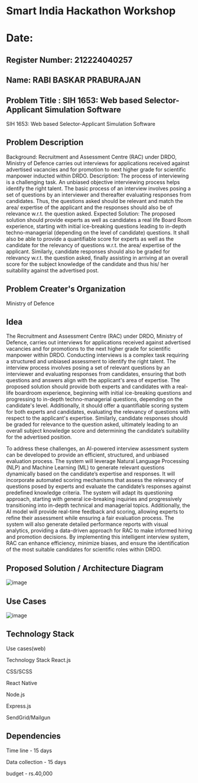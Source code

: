 # Smart India Hackathon Workshop
# Date:
## Register Number: 212224040257

## Name: RABI BASKAR PRABURAJAN

## Problem Title : SIH 1653: Web based Selector-Applicant Simulation Software
SIH 1653: Web based Selector-Applicant Simulation Software
## Problem Description
Background: Recruitment and Assessment Centre (RAC) under DRDO, Ministry of Defence carries out interviews for applications received against advertised vacancies and for promotion to next higher grade for scientific manpower inducted within DRDO. Description: The process of interviewing is a challenging task. An unbiased objective interviewing process helps identify the right talent. The basic process of an interview involves posing a set of questions by an interviewer and thereafter evaluating responses from candidates. Thus, the questions asked should be relevant and match the area/ expertise of the applicant and the responses should also be of relevance w.r.t. the question asked. Expected Solution: The proposed solution should provide experts as well as candidates a real life Board Room experience, starting with initial ice-breaking questions leading to in-depth techno-managerial (depending on the level of candidate) questions. It shall also be able to provide a quantifiable score for experts as well as the candidate for the relevancy of questions w.r.t. the area/ expertise of the applicant. Similarly, candidate responses should also be graded for relevancy w.r.t. the question asked, finally assisting in arriving at an overall score for the subject knowledge of the candidate and thus his/ her suitability against the advertised post.

## Problem Creater's Organization
Ministry of Defence

## Idea
The Recruitment and Assessment Centre (RAC) under DRDO, Ministry of Defence, carries out interviews for applications received against advertised vacancies and for promotions to the next higher grade for scientific manpower within DRDO. Conducting interviews is a complex task requiring a structured and unbiased assessment to identify the right talent. The interview process involves posing a set of relevant questions by an interviewer and evaluating responses from candidates, ensuring that both questions and answers align with the applicant's area of expertise. The proposed solution should provide both experts and candidates with a real-life boardroom experience, beginning with initial ice-breaking questions and progressing to in-depth techno-managerial questions, depending on the candidate's level. Additionally, it should offer a quantifiable scoring system for both experts and candidates, evaluating the relevancy of questions with respect to the applicant's expertise. Similarly, candidate responses should be graded for relevance to the question asked, ultimately leading to an overall subject knowledge score and determining the candidate’s suitability for the advertised position.

To address these challenges, an AI-powered interview assessment system can be developed to provide an efficient, structured, and unbiased evaluation process. The system will leverage Natural Language Processing (NLP) and Machine Learning (ML) to generate relevant questions dynamically based on the candidate’s expertise and responses. It will incorporate automated scoring mechanisms that assess the relevancy of questions posed by experts and evaluate the candidate’s responses against predefined knowledge criteria. The system will adapt its questioning approach, starting with general ice-breaking inquiries and progressively transitioning into in-depth technical and managerial topics. Additionally, the AI model will provide real-time feedback and scoring, allowing experts to refine their assessment while ensuring a fair evaluation process. The system will also generate detailed performance reports with visual analytics, providing a data-driven approach for RAC to make informed hiring and promotion decisions. By implementing this intelligent interview system, RAC can enhance efficiency, minimize biases, and ensure the identification of the most suitable candidates for scientific roles within DRDO.


## Proposed Solution / Architecture Diagram
![image](https://github.com/user-attachments/assets/dbd931a6-6dea-4fad-a138-da4e30da0a55)




## Use Cases
![image](https://github.com/user-attachments/assets/e12874a4-e599-407e-8b21-c4eb0016974f)



## Technology Stack
Use cases(web)

Technology Stack React.js

CSS/SCSS

React Native

Node.js

Express.js

SendGrid/Mailgun

## Dependencies
Time line - 15 days

Data collection - 15 days

budget - rs.40,000
